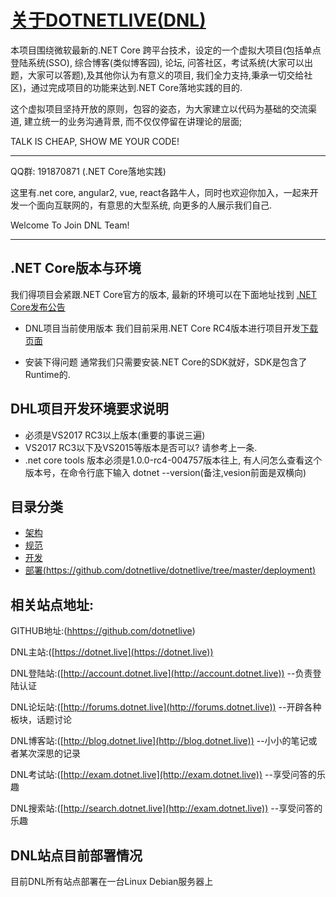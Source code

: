 # [关于DOTNETLIVE(DNL)](./)

本项目围绕微软最新的.NET Core 跨平台技术，设定的一个虚拟大项目(包括单点登陆系统(SSO), 综合博客(类似博客园), 论坛, 问答社区，考试系统(大家可以出题，大家可以答题),及其他你认为有意义的项目, 我们全力支持,秉承一切交给社区)，通过完成项目的功能来达到.NET Core落地实践的目的.

这个虚拟项目坚持开放的原则，包容的姿态，为大家建立以代码为基础的交流渠道, 建立统一的业务沟通背景, 而不仅仅停留在讲理论的层面; 

TALK IS CHEAP, SHOW ME YOUR CODE!

***

QQ群: 191870871 (.NET Core落地实践)

这里有.net core, angular2, vue, react各路牛人，同时也欢迎你加入，一起来开发一个面向互联网的，有意思的大型系统, 向更多的人展示我们自己.

Welcome To Join DNL Team!

***

## .NET Core版本与环境
我们得项目会紧跟.NET Core官方的版本, 最新的环境可以在下面地址找到 [.NET Core发布公告](https://github.com/dotnet/core/tree/master/release-notes)

* DNL项目当前使用版本
我们目前采用.NET Core RC4版本进行项目开发[下载页面](https://github.com/dotnet/core/blob/master/release-notes/rc4-download.md)

* 安装下得问题
通常我们只需要安装.NET Core的SDK就好，SDK是包含了Runtime的.

## DHL项目开发环境要求说明

* 必须是VS2017 RC3以上版本(重要的事说三遍)
* VS2017 RC3以下及VS2015等版本是否可以? 请参考上一条.
* .net core tools 版本必须是1.0.0-rc4-004757版本往上, 有人问怎么查看这个版本号，在命令行底下输入 dotnet -\-version(备注,vesion前面是双横向)

## 目录分类

* [架构](/architecture/)
* [规范](/specification/)
* [开发](/development/)
* [部署(https://github.com/dotnetlive/dotnetlive/tree/master/deployment)](https://github.com/dotnetlive/dotnetlive/tree/master/deployment)

## 相关站点地址:

GITHUB地址:([hhttps://github.com/dotnetlive](https://github.com/dotnetlive))

DNL主站:([https://dotnet.live](https://dotnet.live))

DNL登陆站:([http://account.dotnet.live](http://account.dotnet.live)) --负责登陆认证

DNL论坛站:([http://forums.dotnet.live](http://forums.dotnet.live)) --开辟各种板块，话题讨论

DNL博客站:([http://blog.dotnet.live](http://blog.dotnet.live)) --小小的笔记或者某次深思的记录

DNL考试站:([http://exam.dotnet.live](http://exam.dotnet.live)) --享受问答的乐趣

DNL搜索站:([http://search.dotnet.live](http://exam.dotnet.live)) --享受问答的乐趣

## DNL站点目前部署情况
目前DNL所有站点部署在一台Linux Debian服务器上

